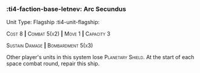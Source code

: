 ### :ti4-faction-base-letnev: **Arc Secundus**

Unit Type: Flagship :ti4-unit-flagship:

<span style="font-variant:small-caps;">Cost 8</span> __|__ <span style="font-variant:small-caps;">Combat 5(x2)</span> __|__ <span style="font-variant:small-caps;">Move 1</span> __|__ <span style="font-variant:small-caps;">Capacity 3</span>

<span style="font-variant:small-caps;">Sustain Damage</span> __|__ <span style="font-variant:small-caps;">Bombardment 5(x3)</span>

Other player's units in this system lose <span style="font-variant:small-caps;">Planetary Shield</span>. At the start of each space combat round, repair this ship.